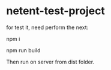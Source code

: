 # netent-test-project
for test it, need perform the next:

npm i

npm run build

Then run on server from dist folder.
